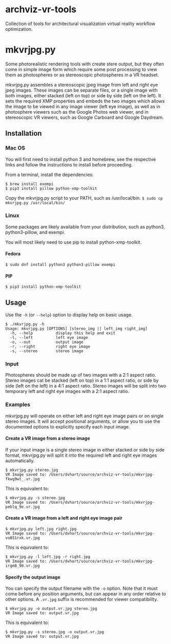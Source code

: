 # archviz-vr-tools
Collection of tools for architectural visualization virtual reality workflow optimization.

# mkvrjpg.py
Some photorealistic rendering tools with create stere output, but they often come in simple image form which require some post processing to view them as photospheres or as stereoscopic photospheres in a VR headset.

mkvrjpg.py assembles a stereoscopic jpeg image from left and right eye jpeg images.  These images can be separate files, or a single image with both images, either stacked (left on top) or side by side (left on the left). It sets the required XMP properties and embeds the two images which allows the image to be viewed in any image viewer (left eye image), as well as in photosphere viewers such as the Google Photos web viewer, and in stereoscopic VR viewers, such as Google Carboard and Google Daydream.

## Installation
### Mac OS
You will first need to install python 3 and homebrew, see the respective links
and follow the instructions to install before proceeding.

From a terminal, install the dependencies:
```
$ brew install exempi
$ pip3 install pillow python-xmp-toolkit
```

Copy the mkvrjpg.py script to your PATH, such as /usr/local/bin.
`$ sudo cp mkvrjpg.py /usr/local/bin/`

### Linux
Some packages are likely available from your distribution, such as python3, python3-pillow, and exempi.

You will most likely need to use pip to install python-xmp-toolkit.

#### Fedora
`$ sudo dnf install python3 python3-pillow exempi`

#### PIP
`$ pip3 install python-xmp-toolkit`

## Usage
Use the `-h` (or `--help`) option to display help on basic usage.
```
$ ./mkvrjpg.py -h
Usage: mkvrjpg.py [OPTIONS] [stereo_img || left_img right_img]
  -h, --help          display this help and exit
  -l, --left          left eye image
  -o, --out           output image
  -r, --right         right eye image
  -s, --stereo        stereo image
```
### Input
Photospheres should be made up of two images with a 2:1 aspect ratio. Stereo
images cat be stacked (left on top) in a 1:1 aspect ratio, or side by side (left
on the left) in a 4:1 aspect ratio. Stereo images will be split into two
temporary left and right eye images with a 2:1 aspect ratio.

### Examples
mkvrjpg.py will operate on either left and right eye image pairs or on single
stereo images. It will accept positional arguments, or allow you to use the
documented options to explicitly specify each input image.

#### Create a VR image from a stereo image
If your input image is a single stereo image in either stacked or side by side
format, mkvrjpg.py will split it into the required left and right eye images
automatically.

```
$ mkvrjpg.py stereo.jpg
VR Image saved to: /Users/dvhart/source/archviz-vr-tools/mkvrjpg-fkwg9wt_.vr.jpg
```
This is equivalent to:
```
$ mkvrjpg.py -s stereo.jpg
VR Image saved to: /Users/dvhart/source/archviz-vr-tools/mkvrjpg-peblq_9e.vr.jpg
```
#### Create a VR image from a left and right eye image pair
```
$ mkvrjpg.py left.jpg right.jpg
VR Image saved to: /Users/dvhart/source/archviz-vr-tools/mkvrjpg-vo051rxk.vr.jpg
```
This is equivalent to:
```
$ mkvrjpg.py -l left.jpg -r right.jpg
VR Image saved to: /Users/dvhart/source/archviz-vr-tools/mkvrjpg-irgm8_98.vr.jpg
```

#### Specify the output image
You can specify the output filename with the `-o` option. Note that it must come
before any position arguments, but can appear in any order relative to other
options. A `.vr.jpg` suffix is recommended for viewer compatibility.

```
$ mkvrjpg.py -o output.vr.jpg stereo.jpg
VR Image saved to: output.vr.jpg
```
This is equivalent to:
```
$ mkvrjpg.py -s stereo.jpg -o output.vr.jpg
VR Image saved to: output.vr.jpg
```
